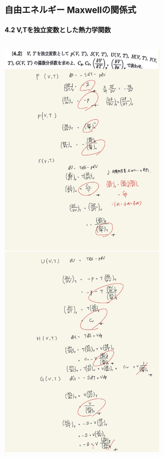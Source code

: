 <script type="text/javascript" async src="https://cdnjs.cloudflare.com/ajax/libs/mathjax/2.7.7/MathJax.js?config=TeX-MML-AM_CHTML">

</script>

<script type="text/x-mathjax-config">
 MathJax.Hub.Config({
 tex2jax: {
 inlineMath: [['$', '$'] ],
 displayMath: [ ['$$','$$'], ["\\[","\\]"] ]
 }
 });
</script>

# 自由エネルギー Maxwellの関係式
## 4.2 V,Tを独立変数とした熱力学関数


<br>
<br>

<img width="600" alt="Harashima-111" src="./images/mre-2/Harashima-111.jpg">
<img width="600" alt="Harashima-112" src="./images/mre-2/Harashima-112.jpg">